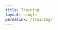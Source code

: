 ```yaml
---
title: Training
layout: single
permalink: /training/
---
```

<!-- We can add: health data sandbox, bioinformatics and data science study programmes, online teachine (in TESS?)-->
